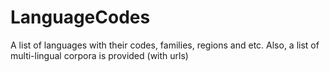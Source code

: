 # LanguageCodes
A list of languages with their codes, families, regions and etc. Also, a list of multi-lingual corpora is provided (with urls)
